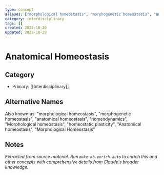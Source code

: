 ```yaml
---
type: concept
aliases: ["morphological homeostasis", "morphogenetic homeostasis", "anatomical homeostasis", "homeodynamics", "Morphological homeostasis", "homeostatic plasticity", "Anatomical homeostasis", "Morphological Homeostasis"]
category: interdisciplinary
tags: []
created: 2025-10-20
updated: 2025-10-20
---
```


# Anatomical Homeostasis

## Category

- Primary: [[Interdisciplinary]]

## Alternative Names

Also known as: "morphological homeostasis", "morphogenetic homeostasis", "anatomical homeostasis", "homeodynamics", "Morphological homeostasis", "homeostatic plasticity", "Anatomical homeostasis", "Morphological Homeostasis"

## Notes

*Extracted from source material. Run `make kb-enrich-auto` to enrich this and other concepts with comprehensive details from Claude's broader knowledge.*
